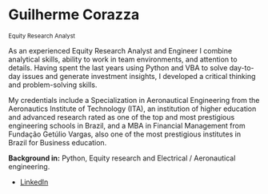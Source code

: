 # Guilherme Corazza
<sub>Equity Research Analyst</sub>

As an experienced Equity Research Analyst and Engineer I combine analytical skills, ability to work in team environments, and attention to details. Having spent the last years using Python and VBA to solve day-to-day issues and generate investment insights, I developed a critical thinking and problem-solving skills.

My credentials include a Specialization in Aeronautical Engineering from the Aeronautics Institute of Technology (ITA), an institution of higher education and advanced research rated as one of the top and most prestigious engineering schools in Brazil, and a MBA in Financial Management from Fundação Getúlio Vargas, also one of the most prestigious institutes in Brazil for Business education. 

**Background in:** Python, Equity research and Electrical / Aeronautical engineering.

* [LinkedIn](https://www.linkedin.com/in/guilhermecorazza)
